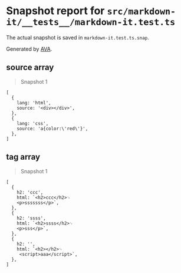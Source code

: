 # Snapshot report for `src/markdown-it/__tests__/markdown-it.test.ts`

The actual snapshot is saved in `markdown-it.test.ts.snap`.

Generated by [AVA](https://ava.li).

## source array

> Snapshot 1

    [
      {
        lang: 'html',
        source: '<div></div>',
      },
      {
        lang: 'css',
        source: 'a{color:\'red\'}',
      },
    ]

## tag array

> Snapshot 1

    [
      {
        h2: 'ccc',
        html: `<h2>ccc</h2>␊
        <p>sssssss</p>`,
      },
      {
        h2: 'ssss',
        html: `<h2>ssss</h2>␊
        <p>sss</p>`,
      },
      {
        h2: '',
        html: `<h2></h2>␊
         <script>aaa</script>`,
      },
    ]
